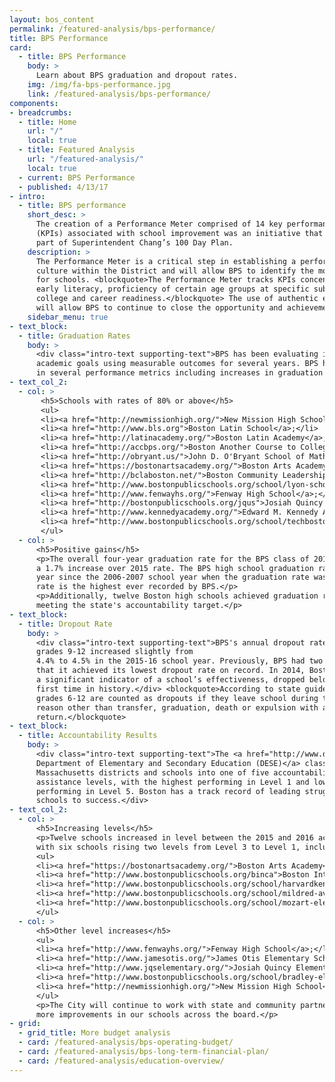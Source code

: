 ```yaml
---
layout: bos_content
permalink: /featured-analysis/bps-performance/
title: BPS Performance
card:
  - title: BPS Performance
    body: >
      Learn about BPS graduation and dropout rates.
    img: /img/fa-bps-performance.jpg
    link: /featured-analysis/bps-performance/
components:
- breadcrumbs:
  - title: Home
    url: "/"
    local: true
  - title: Featured Analysis
    url: "/featured-analysis/"
    local: true
  - current: BPS Performance
  - published: 4/13/17
- intro:
  - title: BPS performance
    short_desc: >
      The creation of a Performance Meter comprised of 14 key performance indicators 
      (KPIs) associated with school improvement was an initiative that developed as 
      part of Superintendent Chang’s 100 Day Plan.
    description: >
      The Performance Meter is a critical step in establishing a performance management 
      culture within the District and will allow BPS to identify the most effective supports 
      for schools. <blockquote>The Performance Meter tracks KPIs concentrated on the achievement gap, 
      early literacy, proficiency of certain age groups at specific subjects, and 
      college and career readiness.</blockquote> The use of authentic evidence and data 
      will allow BPS to continue to close the opportunity and achievement gap. 
    sidebar_menu: true
- text_block:
  - title: Graduation Rates
    body: >
      <div class="intro-text supporting-text">BPS has been evaluating its progress towards 
      academic goals using measurable outcomes for several years. BPS has seen positive gains 
      in several performance metrics including increases in graduation rates.</div>
- text_col_2:
  - col: >
       <h5>Schools with rates of 80% or above</h5>
       <ul>
       <li><a href="http://newmissionhigh.org/">New Mission High School</a>;</li>
       <li><a href="http://www.bls.org">Boston Latin School</a>;</li>
       <li><a href="http://latinacademy.org/">Boston Latin Academy</a>;</li>
       <li><a href="http://accbps.org/">Boston Another Course to College</a>;</li>
       <li><a href="http://obryant.us/">John D. O'Bryant School of Mathematics and Science</a>;</li>
       <li><a href="https://bostonartsacademy.org/">Boston Arts Academy</a>;</li>
       <li><a href="http://bclaboston.net/">Boston Community Leadership Academy</a>;</li>
       <li><a href="http://www.bostonpublicschools.org/school/lyon-school">Mary K. Lyon High School</a>;</li>
       <li><a href="http://www.fenwayhs.org/">Fenway High School</a>;</li>
       <li><a href="http://bostonpublicschools.org/jqus">Josiah Quincy Upper School</a>;</li>
       <li><a href="http://www.kennedyacademy.org/">Edward M. Kennedy Academy for Health Careers</a>; and</li>
       <li><a href="http://www.bostonpublicschools.org/school/techboston-academy">TechBoston Academy</a>.</li>
       </ul>
  - col: >
      <h5>Positive gains</h5>
      <p>The overall four-year graduation rate for the BPS class of 2016 was 72.4%. This represents 
      a 1.7% increase over 2015 rate. The BPS high school graduation rate has increased each 
      year since the 2006-2007 school year when the graduation rate was 57.9%. The 2016 graduation 
      rate is the highest ever recorded by BPS.</p>
      <p>Additionally, twelve Boston high schools achieved graduation rates of 80% or above, 
      meeting the state's accountability target.</p>
- text_block:
  - title: Dropout Rate
    body: >
      <div class="intro-text supporting-text">BPS's annual dropout rate for students in 
      grades 9-12 increased slightly from 
      4.4% to 4.5% in the 2015-16 school year. Previously, BPS had two consecutive years 
      that it achieved its lowest dropout rate on record. In 2014, Boston’s dropout rate, 
      a significant indicator of a school’s effectiveness, dropped below 4% for the 
      first time in history.</div> <blockquote>According to state guidelines, students in 
      grades 6-12 are counted as dropouts if they leave school during the year for any 
      reason other than transfer, graduation, death or expulsion with an option to 
      return.</blockquote>
- text_block:
  - title: Accountability Results
    body: >
      <div class="intro-text supporting-text">The <a href="http://www.doe.mass.edu/">Massachusetts 
      Department of Elementary and Secondary Education (DESE)</a> classifies all 
      Massachusetts districts and schools into one of five accountability and 
      assistance levels, with the highest performing in Level 1 and lowest 
      performing in Level 5. Boston has a track record of leading struggling 
      schools to success.</div> 
- text_col_2:
  - col: >
      <h5>Increasing levels</h5>
      <p>Twelve schools increased in level between the 2015 and 2016 accountability reports 
      with six schools rising two levels from Level 3 to Level 1, including:</p>
      <ul>
      <li><a href="https://bostonartsacademy.org/">Boston Arts Academy</a>;</li>
      <li><a href="http://www.bostonpublicschools.org/binca">Boston International Newcomers Academy</a>;</li>
      <li><a href="http://www.bostonpublicschools.org/school/harvardkent-elementary-school">Harvard/Kent Elementary School</a>;</li>
      <li><a href="http://www.bostonpublicschools.org/school/mildred-avenue-k-8-school">Mildred Avenue Middle School</a>; and</li>
      <li><a href="http://www.bostonpublicschools.org/school/mozart-elementary-school">Mozart Elementary School</a>.</li>
      </ul>
  - col: >
      <h5>Other level increases</h5> 
      <ul>
      <li><a href="http://www.fenwayhs.org/">Fenway High School</a>;</li>
      <li><a href="http://www.jamesotis.org/">James Otis Elementary School</a>;</li>
      <li><a href="http://www.jqselementary.org/">Josiah Quincy Elementary School</a>;</li>
      <li><a href="http://www.bostonpublicschools.org/school/bradley-elementary-school">Manassah E. Bradley Elementary School</a>; and</li>
      <li><a href="http://newmissionhigh.org/">New Mission High School</a> rose from Level 2 to Level 1, while the <a href="http://bclaboston.net/">Boston Community Leadership Academy</a> rose from Level 3 to Level 2.</li>
      </ul>
      <p>The City will continue to work with state and community partners to see 
      more improvements in our schools across the board.</p>
- grid:
  - grid_title: More budget analysis
  - card: /featured-analysis/bps-operating-budget/
  - card: /featured-analysis/bps-long-term-financial-plan/
  - card: /featured-analysis/education-overview/
---
```

